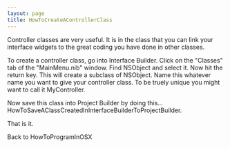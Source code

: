 ```yaml
---
layout: page
title: HowToCreateAControllerClass
---
```


Controller classes are very useful.  It is in the class that you can link your interface widgets to the great coding you have done in other classes.

To create a controller class, go into Interface Builder.  Click on the "Classes" tab of the "MainMenu.nib" window.  Find NSObject and select it.  Now hit the return key.  This will create a subclass of NSObject.  Name this whatever name you want to give your controller class.  To be truely unique you might want to call it MyController.

Now save this class into Project Builder by doing this... HowToSaveAClassCreatedInInterfaceBuilderToProjectBuilder.

That is it.

Back to HowToProgramInOSX

